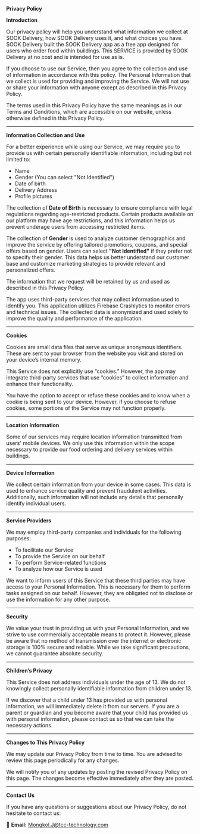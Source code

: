 **Privacy Policy**

**Introduction**

Our privacy policy will help you understand what information we collect at SOOK Delivery, how SOOK Delivery uses it, and what choices you have. SOOK Delivery built the SOOK Delivery app as a free app designed for users who order food within buildings. This SERVICE is provided by SOOK Delivery at no cost and is intended for use as is.

If you choose to use our Service, then you agree to the collection and use of information in accordance with this policy. The Personal Information that we collect is used for providing and improving the Service. We will not use or share your information with anyone except as described in this Privacy Policy.

The terms used in this Privacy Policy have the same meanings as in our Terms and Conditions, which are accessible on our website, unless otherwise defined in this Privacy Policy.

---

**Information Collection and Use**

For a better experience while using our Service, we may require you to provide us with certain personally identifiable information, including but not limited to:
- Name
- Gender (You can select "Not Identified")
- Date of birth
- Delivery Address
- Profile pictures

The collection of **Date of Birth** is necessary to ensure compliance with legal regulations regarding age-restricted products. Certain products available on our platform may have age restrictions, and this information helps us prevent underage users from accessing restricted items.

The collection of **Gender** is used to analyze customer demographics and improve the service by offering tailored promotions, coupons, and special offers based on gender. Users can select **"Not Identified"** if they prefer not to specify their gender. This data helps us better understand our customer base and customize marketing strategies to provide relevant and personalized offers.

The information that we request will be retained by us and used as described in this Privacy Policy.

The app uses third-party services that may collect information used to identify you. This application utilizes Firebase Crashlytics to monitor errors and technical issues. The collected data is anonymized and used solely to improve the quality and performance of the application.

---

**Cookies**

Cookies are small data files that serve as unique anonymous identifiers. These are sent to your browser from the website you visit and stored on your device’s internal memory.

This Service does not explicitly use “cookies.” However, the app may integrate third-party services that use “cookies” to collect information and enhance their functionality.

You have the option to accept or refuse these cookies and to know when a cookie is being sent to your device. However, if you choose to refuse cookies, some portions of the Service may not function properly.

---

**Location Information**

Some of our services may require location information transmitted from users' mobile devices. We only use this information within the scope necessary to provide our food ordering and delivery services within buildings.

---

**Device Information**

We collect certain information from your device in some cases. This data is used to enhance service quality and prevent fraudulent activities. Additionally, such information will not include any details that personally identify individual users.

---

**Service Providers**

We may employ third-party companies and individuals for the following purposes:
- To facilitate our Service
- To provide the Service on our behalf
- To perform Service-related functions
- To analyze how our Service is used

We want to inform users of this Service that these third parties may have access to your Personal Information. This is necessary for them to perform tasks assigned on our behalf. However, they are obligated not to disclose or use the information for any other purpose.

---

**Security**

We value your trust in providing us with your Personal Information, and we strive to use commercially acceptable means to protect it. However, please be aware that no method of transmission over the internet or electronic storage is 100% secure and reliable. While we take significant precautions, we cannot guarantee absolute security.

---

**Children’s Privacy**

This Service does not address individuals under the age of 13. We do not knowingly collect personally identifiable information from children under 13.

If we discover that a child under 13 has provided us with personal information, we will immediately delete it from our servers. If you are a parent or guardian and you become aware that your child has provided us with personal information, please contact us so that we can take the necessary actions.

---

**Changes to This Privacy Policy**

We may update our Privacy Policy from time to time. You are advised to review this page periodically for any changes.

We will notify you of any updates by posting the revised Privacy Policy on this page. The changes become effective immediately after they are posted.

---

**Contact Us**

If you have any questions or suggestions about our Privacy Policy, do not hesitate to contact us:

📧 **Email:** Mongkol.J@tcc-technology.com
